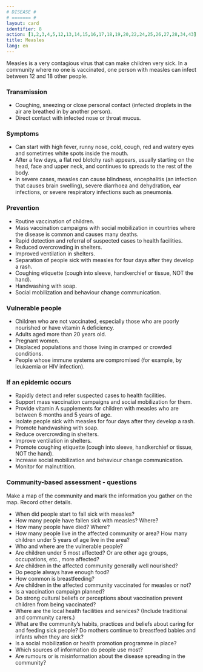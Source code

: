 ```yaml
---
# DISEASE #
# ======= #
layout: card
identifier: 8
action: [1,2,3,4,5,12,13,14,15,16,17,18,19,20,22,24,25,26,27,28,34,43]
title: Measles
lang: en
---
```


Measles is a very contagious virus that can make children very sick. In a community where no one is vaccinated, one person with measles can infect between 12 and 18 other people.

### Transmission

- Coughing, sneezing or close personal contact (infected droplets in the air are breathed in by another person).
- Direct contact with infected nose or throat mucus.

### Symptoms

- Can start with high fever, runny nose, cold, cough, red and watery eyes and sometimes white spots inside the mouth. 
- After a few days, a flat red blotchy rash appears, usually starting on the head, face and upper neck, and continues to spreads to the rest of the body. 
- In severe cases, measles can cause blindness, encephalitis (an infection that causes brain swelling), severe diarrhoea and dehydration, ear infections, or severe respiratory infections such as pneumonia.

### Prevention

- Routine vaccination of children. 
- Mass vaccination campaigns with social mobilization in countries where the disease is common and causes many deaths.
- Rapid detection and referral of suspected cases to health facilities. 
- Reduced overcrowding in shelters. 
- Improved ventilation in shelters. 
- Separation of people sick with measles for four days after they develop a rash. 
- Coughing etiquette (cough into sleeve, handkerchief or tissue, NOT the hand).
- Handwashing with soap. 
- Social mobilization and behaviour change communication. 

### Vulnerable people

- Children who are not vaccinated, especially those who are poorly nourished or have vitamin A deficiency. 
- Adults aged more than 20 years old. 
- Pregnant women. 
- Displaced populations and those living in cramped or crowded conditions. 
- People whose immune systems are compromised (for example, by leukaemia or HIV infection). 

### If an epidemic occurs

- Rapidly detect and refer suspected cases to health facilities.
- Support mass vaccination campaigns and social mobilization for them. 
- Provide vitamin A supplements for children with measles who are between 6 months and 5 years of age. 
- Isolate people sick with measles for four days after they develop a rash. 
- Promote handwashing with soap. 
-	Reduce overcrowding in shelters. 
- Improve ventilation in shelters. 
- Promote coughing etiquette (cough into sleeve, handkerchief or tissue, NOT the hand). 
- Increase social mobilization and behaviour change communication. 
-	Monitor for malnutrition.

### Community-based assessment - questions

Make a map of the community and mark the information you gather on the map. Record other details.
- When did people start to fall sick with measles? 
- How many people have fallen sick with measles? Where? 
- How many people have died? Where? 
- How many people live in the affected community or area? How many children under 5 years of age live in the area? 
- Who and where are the vulnerable people? 
- Are children under 5 most affected? Or are other age groups, occupations, etc., more affected? 
- Are children in the affected community generally well nourished? 
-	Do people always have enough food? 
- How common is breastfeeding? 
- Are children in the affected community vaccinated for measles or not? 
- Is a vaccination campaign planned?
- Do strong cultural beliefs or perceptions about vaccination prevent children from being vaccinated? 
- Where are the local health facilities and services? (Include traditional and community carers.)
- What are the community’s habits, practices and beliefs about caring for and feeding sick people? Do mothers continue to breastfeed babies and infants when they are sick?
- Is a social mobilization or health promotion programme in place? 
- Which sources of information do people use most? 
- Are rumours or is misinformation about the disease spreading in the community? 
